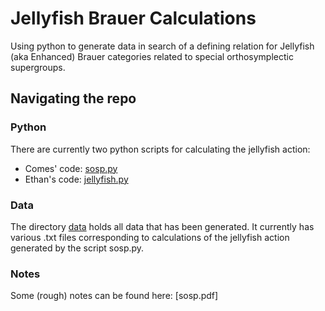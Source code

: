 # Jellyfish Brauer Calculations

Using python to generate data in search of a defining relation for Jellyfish (aka Enhanced) Brauer categories related to special orthosymplectic supergroups. 

## Navigating the repo

### Python

There are currently two python scripts for calculating the jellyfish action:

* Comes' code: [sosp.py](src/sosp.py)
* Ethan's code: [jellyfish.py](src/jellyfish.py)

### Data

The directory [data](data/) holds all data that has been generated. It currently has various .txt files corresponding to calculations of the jellyfish action generated by the script sosp.py. 

### Notes

Some (rough) notes can be found here: [sosp.pdf]